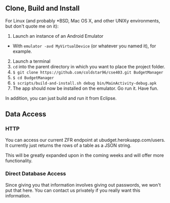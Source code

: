 ## Clone, Build and Install
For Linux (and probably \*BSD, Mac OS X, and other UNIXy environments, but don't quote me on it):

1. Launch an instance of an Android Emulator
  * With `emulator -avd MyVirtualDevice` (or whatever you named it), for example.
2. Launch a terminal
3. `cd` into the parent directory in which you want to place the project folder.
4. `$ git clone https://github.com/coldstar96/cse403.git BudgetManager`
5. `$ cd BudgetManager`
6. `$ scripts/build-and-install.sh debug bin/MainActivity-debug.apk`
7. The app should now be installed on the emulator. Go run it. Have fun.

In addition, you can just build and run it from Eclipse.
## Data Access

### HTTP
You can access our current ZFR endpoint at ubudget.herokuapp.com/users.
It currently just returns the rows of a table as a JSON string.

This will be greatly expanded upon in the coming weeks and will offer more functionality.

### Direct Database Access
Since giving you that information involves giving out passwords, we won't put that here.
You can contact us privately if you really want this information.
